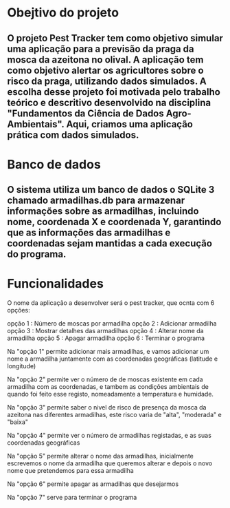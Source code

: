 # Obejtivo do projeto 
## O projeto Pest Tracker tem como objetivo simular uma aplicação para a previsão da praga da mosca da azeitona no olival. A aplicação tem como objetivo alertar os agricultores sobre o risco da praga, utilizando dados simulados. A escolha desse projeto foi motivada pelo trabalho teórico e descritivo desenvolvido na disciplina "Fundamentos da Ciência de Dados Agro-Ambientais". Aqui, criamos uma aplicação prática com dados simulados.

# Banco de dados 
## O sistema utiliza um banco de dados o SQLite 3 chamado armadilhas.db para armazenar informações sobre as armadilhas, incluindo nome, coordenada X e coordenada Y, garantindo que as informações das armadilhas e coordenadas sejam mantidas a cada execução do programa.



# Funcionalidades 
O nome da aplicação a desenvolver será o pest tracker, que ocnta com 6 opções:

opção 1 : Número de moscas por armadilha 
opção 2 : Adicionar armadilha 
opção 3 : Mostrar detalhes das armadilhas 
opção 4 : Alterar nome da armadilha 
opção 5 : Apagar armadilha 
opção 6 : Terminar o programa

Na "opção 1" permite adicionar mais armadilhas, e vamos adicionar um nome a armadilha juntamente com as coordenadas geográficas (latitude e longitude)

Na "opção 2" permite ver o número de de moscas existente em cada armadilha com as coordenadas, e tambem as condições ambientais de quando foi feito esse registo, nomeadamente a temperatura e humidade.

Na "opção 3" permite saber o nivel de risco de presença da mosca da azeitona nas diferentes armadilhas, este risco varia de "alta", "moderada" e "baixa"

Na "opção 4" permite ver o número de armadilhas registadas, e as suas coordenadas geográficas

Na "opção 5" permite alterar o nome das armadilhas, inicialmente escrevemos o nome da armadilha que queremos alterar e depois o novo nome que pretendemos para essa armadilha 

Na "opção 6" permite apagar as armadilhas que desejarmos

Na "opção 7" serve para terminar o programa 
